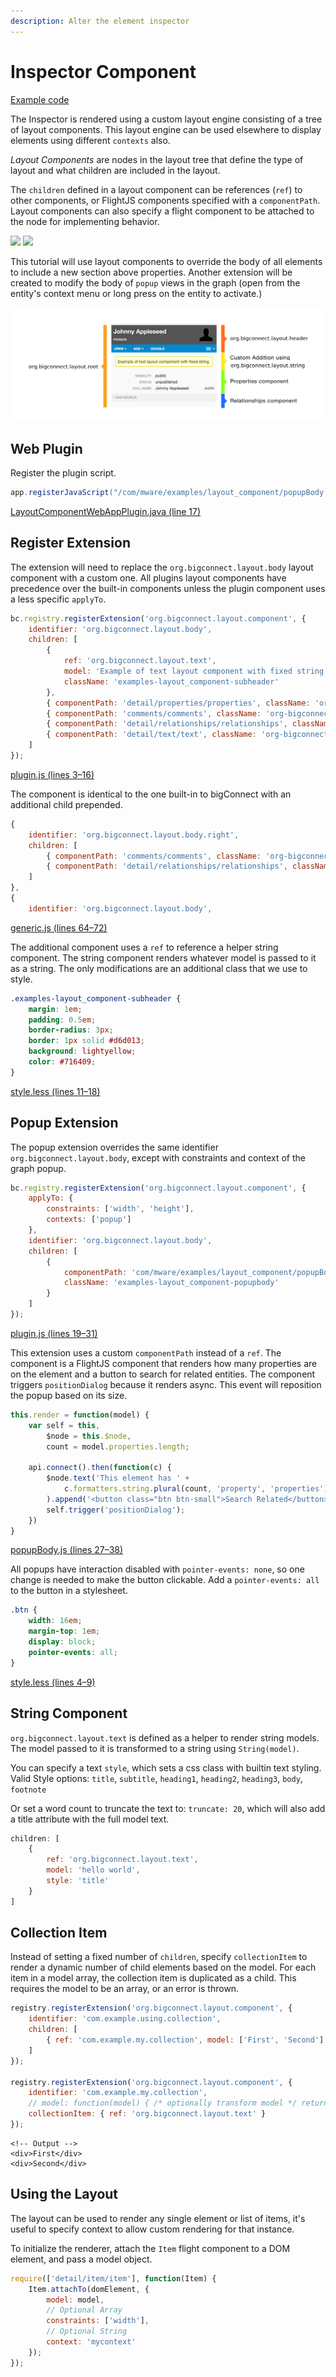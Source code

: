```yaml
---
description: Alter the element inspector
---
```


# Inspector Component

[Example code](https://github.com/mware-solutions/doc-examples/blob/master/extension-layout-component)

The Inspector is rendered using a custom layout engine consisting of a tree of layout components. This layout engine can be used elsewhere to display elements using different `contexts` also.

_Layout Components_ are nodes in the layout tree that define the type of layout and what children are included in the layout.

The `children` defined in a layout component can be references \(`ref`\) to other components, or FlightJS components specified with a `componentPath`. Layout components can also specify a flight component to be attached to the node for implementing behavior.

![](http://localhost/extension-points/front-end/layout/inspector.png) ![](http://localhost/extension-points/front-end/layout/popup.png)



This tutorial will use layout components to override the body of all elements to include a new section above properties. Another extension will be created to modify the body of `popup` views in the graph \(open from the entity's context menu or long press on the entity to activate.\)

![](../../.gitbook/assets/desc.png)

## Web Plugin

Register the plugin script.

```java
app.registerJavaScript("/com/mware/examples/layout_component/popupBody.js", false);
```

[LayoutComponentWebAppPlugin.java \(line 17\)](https://github.com/mware-solutions/doc-examples/blob/master/extension-layout-component/src/main/java/com/mware/examples/layout_component/LayoutComponentWebAppPlugin.java#L17)

## Register Extension

The extension will need to replace the `org.bigconnect.layout.body` layout component with a custom one. All plugins layout components have precedence over the built-in components unless the plugin component uses a less specific `applyTo`.

```javascript
bc.registry.registerExtension('org.bigconnect.layout.component', {
    identifier: 'org.bigconnect.layout.body',
    children: [
        {
            ref: 'org.bigconnect.layout.text',
            model: 'Example of text layout component with fixed string',
            className: 'examples-layout_component-subheader'
        },
        { componentPath: 'detail/properties/properties', className: 'org-bigconnect-properties', modelAttribute: 'data' },
        { componentPath: 'comments/comments', className: 'org-bigconnect-comments', modelAttribute: 'data' },
        { componentPath: 'detail/relationships/relationships', className: 'org-bigconnect-relationships', modelAttribute: 'data' },
        { componentPath: 'detail/text/text', className: 'org-bigconnect-texts' }
    ]
});
```

[plugin.js \(lines 3–16\)](https://github.com/mware-solutions/doc-examples/blob/master/extension-layout-component/src/main/resources/com/mware/examples/layout_component/plugin.js#L3-L16)

The component is identical to the one built-in to bigConnect with an additional child prepended.

```javascript
{
    identifier: 'org.bigconnect.layout.body.right',
    children: [
        { componentPath: 'comments/comments', className: 'org-bigconnect-comments', modelAttribute: 'data' },
        { componentPath: 'detail/relationships/relationships', className: 'org-bigconnect-relationships', modelAttribute: 'data' }
    ]
},
{
    identifier: 'org.bigconnect.layout.body',
```

[generic.js \(lines 64–72\)](https://github.com/mware-solutions/doc-examples/blob/master/main-source-doc/item/layoutComponents/generic.js#L64-L72)

The additional component uses a `ref` to reference a helper string component. The string component renders whatever model is passed to it as a string. The only modifications are an additional class that we use to style.

```css
.examples-layout_component-subheader {
    margin: 1em;
    padding: 0.5em;
    border-radius: 3px;
    border: 1px solid #d6d013;
    background: lightyellow;
    color: #716409;
}
```

[style.less \(lines 11–18\)](https://github.com/mware-solutions/doc-examples/blob/master/extension-layout-component/src/main/resources/com/mware/examples/layout_component/style.less#L11-L18)

## Popup Extension

The popup extension overrides the same identifier `org.bigconnect.layout.body`, except with constraints and context of the graph popup.

```javascript
bc.registry.registerExtension('org.bigconnect.layout.component', {
    applyTo: {
        constraints: ['width', 'height'],
        contexts: ['popup']
    },
    identifier: 'org.bigconnect.layout.body',
    children: [
        {
            componentPath: 'com/mware/examples/layout_component/popupBody',
            className: 'examples-layout_component-popupbody'
        }
    ]
});
```

[plugin.js \(lines 19–31\)](https://github.com/mware-solutions/doc-examples/blob/master/extension-layout-component/src/main/resources/com/mware/examples/layout_component/plugin.js#L19-L31)

This extension uses a custom `componentPath` instead of a `ref`. The component is a FlightJS component that renders how many properties are on the element and a button to search for related entities. The component triggers `positionDialog` because it renders async. This event will reposition the popup based on its size.

```javascript
this.render = function(model) {
    var self = this,
        $node = this.$node,
        count = model.properties.length;

    api.connect().then(function(c) {
        $node.text('This element has ' +
            c.formatters.string.plural(count, 'property', 'properties')
        ).append('<button class="btn btn-small">Search Related</button>')
        self.trigger('positionDialog');
    })
}
```

[popupBody.js \(lines 27–38\)](https://github.com/mware-solutions/doc-examples/blob/master/extension-layout-component/src/main/resources/com/mware/examples/layout_component/popupBody.js#L27-L38)

All popups have interaction disabled with `pointer-events: none`, so one change is needed to make the button clickable. Add a `pointer-events: all` to the button in a stylesheet.

```css
.btn {
    width: 16em;
    margin-top: 1em;
    display: block;
    pointer-events: all;
}
```

[style.less \(lines 4–9\)](https://github.com/mware-solutions/doc-examples/blob/master/extension-layout-component/src/main/resources/com/mware/examples/layout_component/style.less#L4-L9)

## String Component

`org.bigconnect.layout.text` is defined as a helper to render string models. The model passed to it is transformed to a string using `String(model)`.

You can specify a text `style`, which sets a css class with builtin text styling. Valid Style options: `title`, `subtitle`, `heading1`, `heading2`, `heading3`, `body`, `footnote`

Or set a word count to truncate the text to: `truncate: 20`, which will also add a title attribute with the full model text.

```javascript
children: [
    {
        ref: 'org.bigconnect.layout.text',
        model: 'hello world',
        style: 'title'
    }
]
```

## Collection Item

Instead of setting a fixed number of `children`, specify `collectionItem` to render a dynamic number of child elements based on the model. For each item in a model array, the collection item is duplicated as a child. This requires the model to be an array, or an error is thrown.

```javascript
registry.registerExtension('org.bigconnect.layout.component', {
    identifier: 'com.example.using.collection',
    children: [
        { ref: 'com.example.my.collection', model: ['First', 'Second'] }
    ]
});

registry.registerExtension('org.bigconnect.layout.component', {
    identifier: 'com.example.my.collection',
    // model: function(model) { /* optionally transform model */ return model; },
    collectionItem: { ref: 'org.bigconnect.layout.text' }
});
```

```markup
<!-- Output -->
<div>First</div>
<div>Second</div>
```

## Using the Layout

The layout can be used to render any single element or list of items, it's useful to specify context to allow custom rendering for that instance.

To initialize the renderer, attach the `Item` flight component to a DOM element, and pass a model object.

```javascript
require(['detail/item/item'], function(Item) {
    Item.attachTo(domElement, {
        model: model,
        // Optional Array
        constraints: ['width'],
        // Optional String
        context: 'mycontext'
    });
});
```




